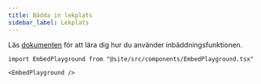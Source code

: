 ```yaml
---
title: Bädda in lekplats
sidebar_label: Lekplats
---
```


Läs [dokumenten](intro) för att lära dig hur du använder inbäddningsfunktionen.

```mdx-code-block
import EmbedPlayground from "@site/src/components/EmbedPlayground.tsx"

<EmbedPlayground />
```
